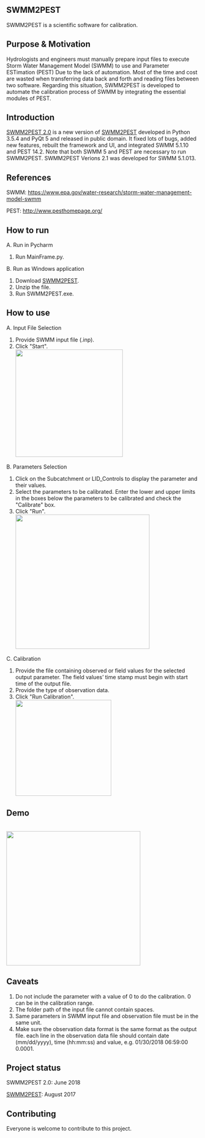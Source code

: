 ## SWMM2PEST
SWMM2PEST is a scientific software for calibration.

## Purpose & Motivation
Hydrologists and engineers must manually prepare input files to execute Storm Water Management Model (SWMM) to use and Parameter ESTimation (PEST) Due to the lack of automation.
Most of the time and cost are wasted when transferring data back and forth and reading files between two software.
Regarding this situation, SWMM2PEST is developed to automate the calibration process of SWMM by integrating the essential modules of PEST.

## Introduction
[SWMM2PEST 2.0](https://github.com/XuanyiLin/SWMM2PEST2.0) is a new version of [SWMM2PEST](https://github.com/SurajKamble/SWMM2PEST) developed in Python 3.5.4 and PyQt 5 and released in public domain. It fixed lots of bugs, added new features, rebuilt the framework and UI, and integrated SWMM 5.1.10 and PEST 14.2. Note that both SWMM 5 and PEST are necessary to run SWMM2PEST. SWMM2PEST Verions 2.1 was developed for SWMM 5.1.013.

## References
SWMM: https://www.epa.gov/water-research/storm-water-management-model-swmm

PEST: http://www.pesthomepage.org/

## How to run
A. Run in Pycharm
1. Run MainFrame.py.

B. Run as Windows application
1. Download [SWMM2PEST](https://github.com/XuanyiLin/SWMM2PEST2.0/releases/download/V2.1/SWMM2PEST.V2.1.zip).
2. Unzip the file.
3. Run SWMM2PEST.exe.

## How to use
A. Input File Selection
1. Provide SWMM input file (.inp). 
2. Click "Start".
<br/><img height="280" src="https://github.com/XuanyiLin/SWMM2PEST2.0/blob/master/Images/1.png"/><br/>

B. Parameters Selection
1. Click on the Subcatchment or LID_Controls to display the parameter and their values. 
2. Select the parameters to be calibrated. Enter the lower and upper limits in the boxes below the parameters to be calibrated and check the "Calibrate" box.
3. Click "Run".
<br/><img height="350" src="https://github.com/XuanyiLin/SWMM2PEST2.0/blob/master/Images/2.png"/><br/>

C. Calibration 
1. Provide the file containing observed or field values for the selected output parameter. The field values’ time stamp must begin with start time of the output file. 
2. Provide the type of observation data.
3. Click "Run Calibration".
<br/><img height="250" src="https://github.com/XuanyiLin/SWMM2PEST2.0/blob/master/Images/3.png"/><br/>
## Demo
<br/><img height="350" src="https://github.com/XuanyiLin/SWMM2PEST2.0/blob/master/Images/Demo.gif"/><br/>

## Caveats
1. Do not include the parameter with a value of 0 to do the calibration. 0 can be in the calibration range.
2. The folder path of the input file cannot contain spaces.
3. Same parameters in SWMM input file and observation file must be in the same unit.
4. Make sure the observation data format is the same format as the output file. each line in the observation data file should contain date (mm/dd/yyyy), time (hh:mm:ss) and value, e.g. 01/30/2018 06:59:00 0.0001.

## Project status
SWMM2PEST 2.0: June 2018

[SWMM2PEST](https://github.com/SurajKamble/SWMM2PEST): August 2017
## Contributing
Everyone is welcome to contribute to this project.

